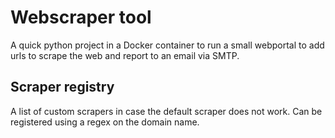 # Webscraper tool

A quick python project in a Docker container to run a small webportal to add urls to scrape the web and report to an email via SMTP.

## Scraper registry
A list of custom scrapers in case the default scraper does not work.
Can be registered using a regex on the domain name.

